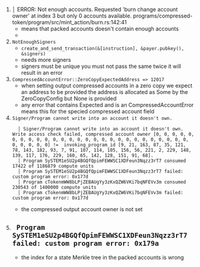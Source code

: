 1. │ ERROR: Not enough accounts. Requested 'burn change account owner' at index 3 but only 0 accounts available. programs/compressed-token/program/src/mint_action/burn.rs:142:41
   - means that packed accounts doesn't contain enough accounts
   -
2. `NotEnoughSigners`
   - `create_and_send_transaction(&[instruction], &payer.pubkey(), &signers)`
   - needs more signers
   - signers must be unique you must not pass the same twice it will result in an error
3. `CompressedAccountError::ZeroCopyExpectedAddress => 12017`
   - when setting output compressed accounts in a zero copy we expect an address to be provided the address is allocated as Some by the ZeroCopyConfig but None is provided
   - any error that contains Expected and is an CompressedAccountError means this for the specied compressed account field
4. `Signer/Program cannot write into an account it doesn't own.`
    ```mode Small
      │ Signer/Program cannot write into an account it doesn't own. Write access check failed, compressed account owner [0, 0, 0, 0, 0, 0, 0, 0, 0, 0, 0, 0, 0, 0, 0, 0, 0, 0, 0, 0, 0, 0, 0, 0, 0, 0, 0, 0, 0, 0, 0, 0] !=  invoking_program_id [9, 21, 163, 87, 35, 121, 78, 143, 182, 93, 7, 91, 107, 114, 105, 156, 56, 221, 2, 229, 148, 139, 117, 176, 229, 160, 65, 142, 128, 151, 91, 68].
      │ Program SySTEM1eSU2p4BGQfQpimFEWWSC1XDFeun3Nqzz3rT7 consumed 17422 of 1186879 compute units
      │ Program SySTEM1eSU2p4BGQfQpimFEWWSC1XDFeun3Nqzz3rT7 failed: custom program error: 0x177d
      │ Program cTokenmWW8bLPjZEBAUgYy3zKxQZW6VKi7bqNFEVv3m consumed 230543 of 1400000 compute units
      │ Program cTokenmWW8bLPjZEBAUgYy3zKxQZW6VKi7bqNFEVv3m failed: custom program error: 0x177d
    ```
    - the compressed output account owner is not set
5. ` Program SySTEM1eSU2p4BGQfQpimFEWWSC1XDFeun3Nqzz3rT7 failed: custom program error: 0x179a`
    -
    - the index for a state Merkle tree in the packed accounts is wrong
